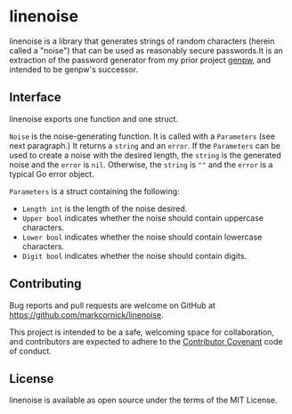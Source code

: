 # linenoise

linenoise is a library that generates strings of random characters
(herein called a "noise") that can be used as reasonably secure
passwords.It is an extraction of the password generator from my prior
project [genpw](https://github.com/markcornick/genpw), and intended to
be genpw's successor.

## Interface

linenoise exports one function and one struct.

`Noise` is the noise-generating function. It is called with a
`Parameters` (see next paragraph.) It returns a `string` and an `error`.
If the `Parameters` can be used to create a noise with the desired
length, the `string` is the generated noise and the `error` is `nil`.
Otherwise, the `string` is `""` and the `error` is a typical Go error
object.

`Parameters` is a struct containing the following:

* `Length int` is the length of the noise desired.
* `Upper bool` indicates whether the noise should contain uppercase
  characters.
* `Lower bool` indicates whether the noise should contain lowercase
  characters.
* `Digit bool` indicates whether the noise should contain digits.

## Contributing

Bug reports and pull requests are welcome on GitHub at
https://github.com/markcornick/linenoise.

This project is intended to be a safe, welcoming space for
collaboration, and contributors are expected to adhere to the
[Contributor Covenant](https://www.contributor-covenant.org/) code of
conduct.

## License

linenoise is available as open source under the terms of the MIT
License.
